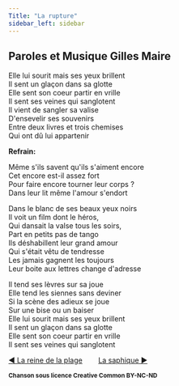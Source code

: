 ```yaml
---
Title: "La rupture"
sidebar_left: sidebar
---
```


##  Paroles et Musique Gilles Maire
Elle lui sourit mais ses yeux brillent  
Il sent un glaçon dans sa glotte  
Elle sent son coeur partir en vrille  
Il sent ses veines qui sanglotent  
Il vient de sangler sa valise  
D'ensevelir ses souvenirs  
Entre deux livres et trois chemises  
Qui ont dû lui appartenir  


**Refrain:**

Même s'ils savent qu'ils s'aiment encore  
Cet encore est-il assez fort  
Pour faire encore tourner leur corps ?  
Dans leur lit même l'amour s'endort  
  
Dans le blanc de ses beaux yeux noirs  
Il voit un film dont le héros,  
Qui dansait la valse tous les soirs,  
Part en petits pas de tango  
Ils déshabillent leur grand amour  
Qui s'était vêtu de tendresse  
Les jamais gagnent les toujours  
Leur boite aux lettres change d'adresse  
  
Il tend ses lèvres sur sa joue  
Elle tend les siennes sans deviner  
Si la scène des adieux se joue  
Sur une bise ou un baiser  
Elle lui sourit mais ses yeux brillent  
Il sent un glaçon dans sa glotte  
Elle sent son coeur partir en vrille  
Il sent ses veines qui sanglotent  


[ ◀ La reine de la plage](../la_reine_de_la_plage) ​ ​ ​ ​ ​ ​ ​ ​ ​ ​ ​ ​[La saphique ▶](../la_saphique)


<b><sub>Chanson sous licence Creative Common BY-NC-ND</sub></b>
